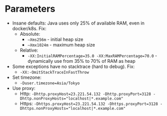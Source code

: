 # Parameters
* Insane defaults: Java uses only 25% of available RAM, even in docker/k8s. Fix:
    * Absolute:
        * `–Xms256m` - initial heap size
        * `–Xmx1024m` - maximum heap size
    * Relative:
        * `-XX:InitialRAMPercentage=35.0 -XX:MaxRAMPercentage=70.0` - dynamically use from 35% to 70% of RAM as heap
* Some exceptions have no stacktrace (hard to debug). Fix:
    * `-XX:-OmitStackTraceInFastThrow`
* Set timezone:
  * `-Duser.timezone=Asia/Tokyo`
* Use proxy:
  * Http: `-Dhttp.proxyHost=23.221.54.132 -Dhttp.proxyPort=3128 -Dhttp.nonProxyHosts="localhost|*.example.com"`
  * Https: `-Dhttps.proxyHost=23.221.54.132 -Dhttps.proxyPort=3128 -Dhttps.nonProxyHosts="localhost|*.example.com"`
